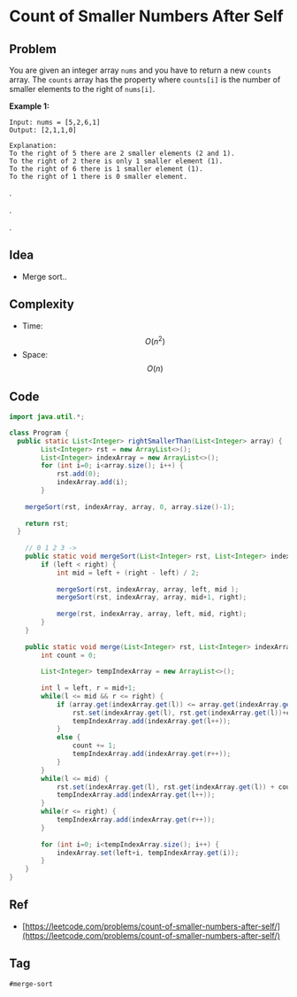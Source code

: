 # Count of Smaller Numbers After Self

## Problem



You are given an integer array `nums` and you have to return a new `counts` array. The `counts` array has the property where `counts[i]` is the number of smaller elements to the right of `nums[i]`.

**Example 1:**

```text
Input: nums = [5,2,6,1]
Output: [2,1,1,0]

Explanation:
To the right of 5 there are 2 smaller elements (2 and 1).
To the right of 2 there is only 1 smaller element (1).
To the right of 6 there is 1 smaller element (1).
To the right of 1 there is 0 smaller element.
```



.

.

.



## Idea

* Merge sort..

## Complexity

* Time: $$O(n^2)$$
* Space: $$O(n)$$

## Code 

```java
import java.util.*;

class Program {
  public static List<Integer> rightSmallerThan(List<Integer> array) {
		List<Integer> rst = new ArrayList<>();
		List<Integer> indexArray = new ArrayList<>();
		for (int i=0; i<array.size(); i++) {
			rst.add(0);
			indexArray.add(i);
		}
	
    mergeSort(rst, indexArray, array, 0, array.size()-1);
		
    return rst;
  }
	
	// 0 1 2 3 -> 
	public static void mergeSort(List<Integer> rst, List<Integer> indexArray, List<Integer> array, int left, int right) {
		if (left < right) {
			int mid = left + (right - left) / 2;
			
			mergeSort(rst, indexArray, array, left, mid );
			mergeSort(rst, indexArray, array, mid+1, right);
			
			merge(rst, indexArray, array, left, mid, right);
		} 
	}
	
	public static void merge(List<Integer> rst, List<Integer> indexArray, List<Integer> array, int left, int mid, int right) {
		int count = 0;
		
		List<Integer> tempIndexArray = new ArrayList<>();
		
		int l = left, r = mid+1;
		while(l <= mid && r <= right) {
			if (array.get(indexArray.get(l)) <= array.get(indexArray.get(r))) {
				rst.set(indexArray.get(l), rst.get(indexArray.get(l))+count);
				tempIndexArray.add(indexArray.get(l++));
			}
			else {
				count += 1;
				tempIndexArray.add(indexArray.get(r++));
			}
		}
		while(l <= mid) {
			rst.set(indexArray.get(l), rst.get(indexArray.get(l)) + count);
			tempIndexArray.add(indexArray.get(l++));
		}
		while(r <= right) {
			tempIndexArray.add(indexArray.get(r++));
		}
		
		for (int i=0; i<tempIndexArray.size(); i++) {
			indexArray.set(left+i, tempIndexArray.get(i));
		}
	}
}

```

## Ref

* [https://leetcode.com/problems/count-of-smaller-numbers-after-self/](https://leetcode.com/problems/count-of-smaller-numbers-after-self/)

## Tag

`#merge-sort`

